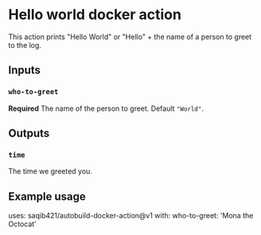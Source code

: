 # Hello world docker action

This action prints "Hello World" or "Hello" + the name of a person to greet to the log.

## Inputs

### `who-to-greet`

**Required** The name of the person to greet. Default `"World"`.

## Outputs

### `time`

The time we greeted you.

## Example usage

uses: saqib421/autobuild-docker-action@v1
with:
  who-to-greet: 'Mona the Octocat'